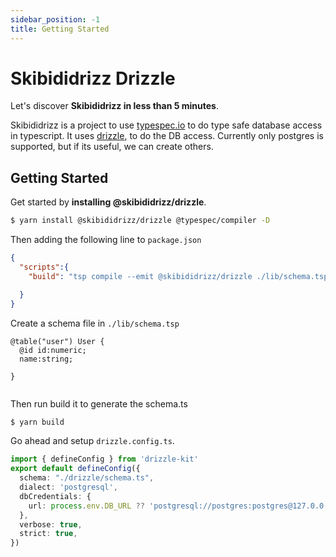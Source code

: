 ```yaml
---
sidebar_position: -1
title: Getting Started
---
```


# Skibididrizz  Drizzle

Let's discover **Skibididrizz in less than 5 minutes**.

Skibididrizz is a project to use [typespec.io](https://typespec.io) to do type safe database access in typescript.   It uses [drizzle](https://orm.drizzle.team/), to do the DB access.  Currently only
postgres is supported, but if its useful, we can create others.  

## Getting Started

Get started by **installing @skibididrizz/drizzle**.
```sh
$ yarn install @skibididrizz/drizzle @typespec/compiler -D
```

Then adding the following line to `package.json`
```json
{
  "scripts":{
    "build": "tsp compile --emit @skibididrizz/drizzle ./lib/schema.tsp --option \"@skibididrizz/drizzle.emitter-output-dir={project-root}/drizzle\"",

  }
}

```

Create a schema file in `./lib/schema.tsp`

```
@table("user") User {
  @id id:numeric;
  name:string;

}


```

Then run build it to generate the schema.ts
```sh
$ yarn build
```


Go ahead and setup `drizzle.config.ts`.

```ts
import { defineConfig } from 'drizzle-kit'
export default defineConfig({
  schema: "./drizzle/schema.ts",
  dialect: 'postgresql',
  dbCredentials: {
    url: process.env.DB_URL ?? 'postgresql://postgres:postgres@127.0.0.1:5432/postgres',
  },
  verbose: true,
  strict: true,
})
```


